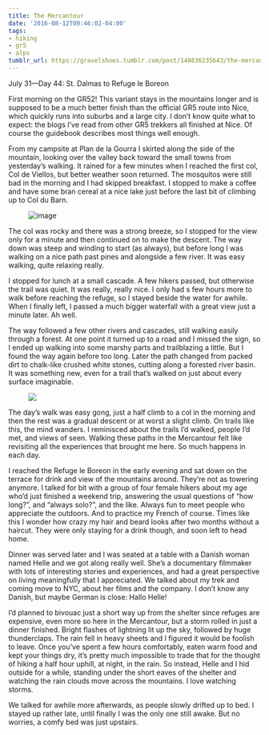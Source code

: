 ```yaml
---
title: The Mercantour
date: '2016-08-12T09:46:02-04:00'
tags:
- hiking
- gr5
- alps
tumblr_url: https://gravelshoes.tumblr.com/post/148836235643/the-mercantour
---
```

July 31—Day 44: St. Dalmas to Refuge le Boreon

First morning on the GR52! This variant stays in the mountains longer and is supposed to be a much better finish than the official GR5 route into Nice, which quickly runs into suburbs and a large city. I don’t know quite what to expect: the blogs I’ve read from other GR5 trekkers all finished at Nice. Of course the guidebook describes most things well enough.

From my campsite at Plan de la Gourra I skirted along the side of the mountain, looking over the valley back toward the small towns from yesterday’s walking. It rained for a few minutes when I reached the first col, Col de Viellos, but better weather soon returned. The mosquitos were still bad in the morning and I had skipped breakfast. I stopped to make a coffee and have some bran cereal at a nice lake just before the last bit of climbing up to Col du Barn.

<figure data-orig-width="1776" data-orig-height="1184" class="tmblr-full"><img src="https://66.media.tumblr.com/68d1ab0d3246b1b4937c43091aa7d124/tumblr_inline_obslppnzqf1uncvcw_540.jpg" alt="image" data-orig-width="1776" data-orig-height="1184"></figure>

The col was rocky and there was a strong breeze, so I stopped for the view only for a minute and then continued on to make the descent. The way down was steep and winding to start (as always), but before long I was walking on a nice path past pines and alongside a few river. It was easy walking, quite relaxing really.

I stopped for lunch at a small cascade. A few hikers passed, but otherwise the trail was quiet. It was really, really nice. I only had s few hours more to walk before reaching the refuge, so I stayed beside the water for awhile. When I finally left, I passed a much bigger waterfall with a great view just a minute later. Ah well.

The way followed a few other rivers and cascades, still walking easily through a forest. At one point it turned up to a road and I missed the sign, so I ended up walking into some marshy parts and trailblazing a little. But I found the way again before too long. Later the path changed from packed dirt to chalk-like crushed white stones, cutting along a forested river basin. It was something new, even for a trail that’s walked on just about every surface imaginable.

<figure class="tmblr-full" data-orig-height="1776" data-orig-width="1184" style=""><img src="https://66.media.tumblr.com/9c6de3b987ca95c044e83e29feda4b54/tumblr_inline_obsmauwJbO1uncvcw_540.jpg" data-orig-height="1776" data-orig-width="1184"></figure>

The day’s walk was easy gong, just a half climb to a col in the morning and then the rest was a gradual descent or at worst a slight climb. On trails like this, the mind wanders. I reminisced about the trails I’d walked, people I’d met, and views of seen. Walking these paths in the Mercantour felt like revisiting all the experiences that brought me here. So much happens in each day.

I reached the Refuge le Boreon in the early evening and sat down on the terrace for drink and view of the mountains around. They’re not as towering anymore. I talked for bit with a group of four female hikers about my age who’d just finished a weekend trip, answering the usual questions of “how long?”, and “always solo?”, and the like. Always fun to meet people who appreciate the outdoors. And to practice my French of course. Times like this I wonder how crazy my hair and beard looks after two months without a haircut. They were only staying for a drink though, and soon left to head home.

Dinner was served later and I was seated at a table with a Danish woman named Helle and we got along really well. She’s a documentary filmmaker with lots of interesting stories and experiences, and had a great perspective on living meaningfully that I appreciated. We talked about my trek and coming move to NYC, about her films and the company. I don’t know any Danish, but maybe German is close: Hallo Helle!

I’d planned to bivouac just a short way up from the shelter since refuges are expensive, even more so here in the Mercantour, but a storm rolled in just a dinner finished. Bright flashes of lightning lit up the sky, followed by huge thunderclaps. The rain fell in heavy sheets and I figured it would be foolish to leave. Once you’ve spent a few hours comfortably, eaten warm food and kept your things dry, it’s pretty much impossible to trade that for the thought of hiking a half hour uphill, at night, in the rain. So instead, Helle and I hid outside for a while, standing under the short eaves of the shelter and watching the rain clouds move across the mountains. I love watching storms.

We talked for awhile more afterwards, as people slowly drifted up to bed. I stayed up rather late, until finally I was the only one still awake. But no worries, a comfy bed was just upstairs.

